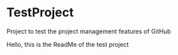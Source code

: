 # TestProject
Project to test the project management features of GitHub

Hello, this is the ReadMe of the test project
